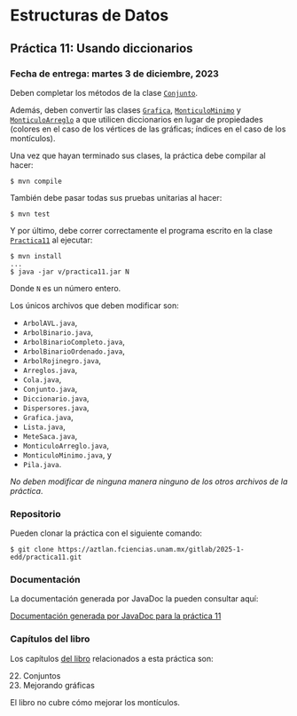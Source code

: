 Estructuras de Datos
====================

Práctica 11: Usando diccionarios
--------------------------------

### Fecha de entrega: martes 3 de diciembre, 2023

Deben completar los métodos de la clase
[`Conjunto`](https://aztlan.fciencias.unam.mx/gitlab/2025-1-edd/practica11/-/blob/main/src/main/java/mx/unam/ciencias/edd/Conjunto.java).

Además, deben convertir las clases
[`Grafica`](https://aztlan.fciencias.unam.mx/gitlab/2025-1-edd/practica11/-/blob/main/src/main/java/mx/unam/ciencias/edd/Grafica.java),
[`MonticuloMinimo`](https://aztlan.fciencias.unam.mx/gitlab/2025-1-edd/practica11/-/blob/main/src/main/java/mx/unam/ciencias/edd/MonticuloMinimo.java)
y
[`MonticuloArreglo`](https://aztlan.fciencias.unam.mx/gitlab/2025-1-edd/practica11/-/blob/main/src/main/java/mx/unam/ciencias/edd/MonticuloArreglo.java)
a que utilicen diccionarios en lugar de propiedades (colores en el caso de los vértices de las gráficas; índices en el caso de los montículos).

Una vez que hayan terminado sus clases, la práctica debe compilar al hacer:

```
$ mvn compile
```

También debe pasar todas sus pruebas unitarias al hacer:

```
$ mvn test
```

Y por último, debe correr correctamente el programa escrito en la clase
[`Practica11`](https://aztlan.fciencias.unam.mx/gitlab/2025-1-edd/practica11/-/blob/main/src/main/java/mx/unam/ciencias/edd/Practica11.java)
al ejecutar:

```
$ mvn install
...
$ java -jar v/practica11.jar N
```

Donde `N` es un número entero.

Los únicos archivos que deben modificar son:

* `ArbolAVL.java`,
* `ArbolBinario.java`,
* `ArbolBinarioCompleto.java`,
* `ArbolBinarioOrdenado.java`,
* `ArbolRojinegro.java`,
* `Arreglos.java`,
* `Cola.java`,
* `Conjunto.java`,
* `Diccionario.java`,
* `Dispersores.java`,
* `Grafica.java`,
* `Lista.java`,
* `MeteSaca.java`,
* `MonticuloArreglo.java`,
* `MonticuloMinimo.java`, y
* `Pila.java`.

*No deben modificar de ninguna manera ninguno de los otros archivos de la
práctica*.

### Repositorio

Pueden clonar la práctica con el siguiente comando:

```
$ git clone https://aztlan.fciencias.unam.mx/gitlab/2025-1-edd/practica11.git
```

### Documentación

La documentación generada por JavaDoc la pueden consultar aquí:

[Documentación generada por JavaDoc para la práctica
11](https://aztlan.fciencias.unam.mx/~canek/2025-1-edd/practica11/apidocs/index.html)

### Capítulos del libro

Los capítulos [del
libro](https://tienda.fciencias.unam.mx/es/home/437-estructuras-de-datos-con-java-moderno-9786073009157.html)
relacionados a esta práctica son:

22. Conjuntos
23. Mejorando gráficas

El libro no cubre cómo mejorar los montículos.
